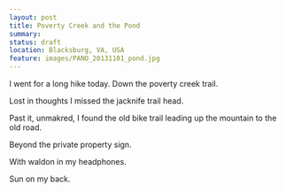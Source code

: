 ```yaml
---
layout: post
title: Poverty Creek and the Pond
summary:
status: draft
location: Blacksburg, VA, USA
feature: images/PANO_20131101_pond.jpg
---
```


I went for a long hike today. Down the poverty creek trail.

Lost in thoughts I missed the jacknife trail head.

Past it, unmakred, I found the old bike trail leading up the mountain to the old road.

Beyond the private property sign.

With waldon in my headphones.

Sun on my back.
